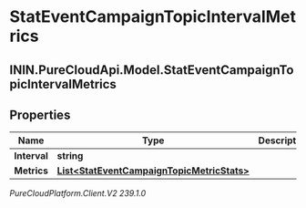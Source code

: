 # StatEventCampaignTopicIntervalMetrics

## ININ.PureCloudApi.Model.StatEventCampaignTopicIntervalMetrics

## Properties

|Name | Type | Description | Notes|
|------------ | ------------- | ------------- | -------------|
| **Interval** | **string** |  | [optional] |
| **Metrics** | [**List&lt;StatEventCampaignTopicMetricStats&gt;**](StatEventCampaignTopicMetricStats) |  | [optional] |



_PureCloudPlatform.Client.V2 239.1.0_
